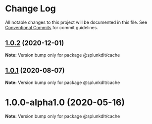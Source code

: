 # Change Log

All notable changes to this project will be documented in this file.
See [Conventional Commits](https://conventionalcommits.org) for commit guidelines.

## [1.0.2](https://github.com/splunk/dlt-connect-libs/compare/@splunkdlt/cache@1.0.1...@splunkdlt/cache@1.0.2) (2020-12-01)

**Note:** Version bump only for package @splunkdlt/cache





## [1.0.1](https://github.com/splunk/dlt-connect-libs/compare/@splunkdlt/cache@1.0.0...@splunkdlt/cache@1.0.1) (2020-08-07)

**Note:** Version bump only for package @splunkdlt/cache





# 1.0.0-alpha1.0 (2020-05-16)

**Note:** Version bump only for package @splunkdlt/cache
